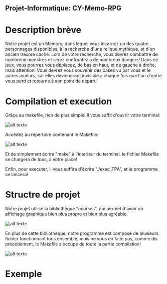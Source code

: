 ## Projet-Informatique: CY-Memo-RPG


# Description brève

Notre projet est un Memory, dans lequel vous incarnez un des quatre personnages disponibles, à la recherche d'une relique mythique, et d'un ancien trésore caché. Lors de votre recherche, vous devrez combattre de nombreux monstres et serez confrontez a de nombreux dangers! 
Dans ce jeux, vous pourrez vous déplacez, de bas en haut, et de gauche à droite, mais attention! Vous devrez vous souvenir des cases vu par vous et le autres joueurs, car elles deviendront invisible à chaque fois que l'un d'entre vous perd et retourne à son point de départ!


# Compilation et execution

Grâçe au makefile, rien de plus simple! Il vous suffit d'ouvrir votre terminal:

![alt texte](https://azurplus.fr/wp-content/uploads/1612494018_Comment-commencer-a-utiliser-le-terminal-Linux.png)

Accédez au répertoire contenant le Makefile:

![alt texte](https://www.jetestelinux.com/wp-content/uploads/2016/03/rmdir.png)

Et de simplement écrire "make" à l'interieur du terminal, le fichier Makefile se chargera de tous, à votre place!

Enfin, pour executer, il vous suffira d'écrire "./exec_TPA", et le programme se lancera!


# Structre de projet

Notre projet utilise la bibliothèque "ncurses", qui permet d'avoir un affichage graphique bien plus propre et bien plus agréable.

![alt texte](https://upload.wikimedia.org/wikipedia/commons/thumb/2/27/Linux-menuconfig.png/220px-Linux-menuconfig.png)

En plus de cette bibliothèque, notre programme est composé de plusieurs fichier fonctionnant tous ensemble, mais ne vous en faite pas, comme dis précédement, le Makefile s'occupe de toute la partie compilation!

![alt texte](https://www.google.com/url?sa=i&url=https%3A%2F%2Fwww.malekal.com%2Fcomment-creer-un-fichier-sur-linux-terminal-ligne-de-commandes%2F&psig=AOvVaw0TUxKFMz2bmH85FcevQtAH&ust=1685298690074000&source=images&cd=vfe&ved=0CBEQjRxqFwoTCMiq04CRlv8CFQAAAAAdAAAAABBZ)


# Exemple

